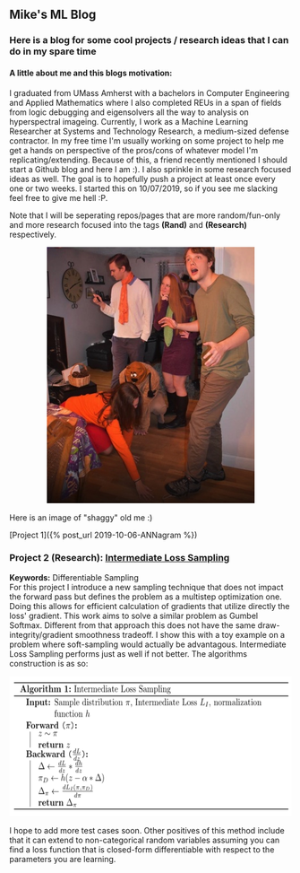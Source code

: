 ## Mike's ML Blog
### Here is a blog for some cool projects / research ideas that I can do in my spare time

#### A little about me and this blogs motivation:
I graduated from UMass Amherst with a bachelors in Computer Engineering and Applied Mathematics where I also completed REUs in a span of fields from logic debugging and eigensolvers all the way to analysis on hyperspectral imageing. Currently, I work as a Machine Learning Researcher at Systems and Technology Research, a medium-sized defense contractor. In my free time I'm usually working on some project to help me get a hands on perspective of the pros/cons of whatever model I'm replicating/extending. Because of this, a friend recently mentioned I should start a Github blog and here I am :). I also sprinkle in some research focused ideas as well. The goal is to hopefully push a project at least once every one or two weeks. I started this on 10/07/2019, so if you see me slacking feel free to give me hell :P.

Note that I will be seperating repos/pages that are more random/fun-only and more research focused into the tags **(Rand)** and **(Research)** respectively.

<p align="center">
  <img src="./images/im_shaggy.png">
</p>  
Here is an image of "shaggy" old me :)

[Project 1]({% post_url 2019-10-06-ANNagram %})
  
### Project 2 (Research): [Intermediate Loss Sampling](https://mshlis.github.io/ILSampling)  
**Keywords:** Differentiable Sampling  
For this project I introduce a new sampling technique that does not impact the forward pass but defines the problem as a multistep optimization one. Doing this allows for efficient calculation of gradients that utilize directly the loss' gradient. This work aims to solve a similar problem as Gumbel Softmax. Different from that approach this does not have the same draw-integrity/gradient smoothness tradeoff. I show this with a toy example on a problem where soft-sampling would actually be advantagous. Intermediate Loss Sampling performs just as well if not better. The algorithms construction is as so:  

<p align="center">
  <img src="./images/ILS.png" width="650px" height="250px">
</p> 
  
I hope to add more test cases soon. Other positives of this method include that it can extend to non-categorical random variables assuming you can find a loss function that is closed-form differentiable with respect to the parameters you are learning.     
  
